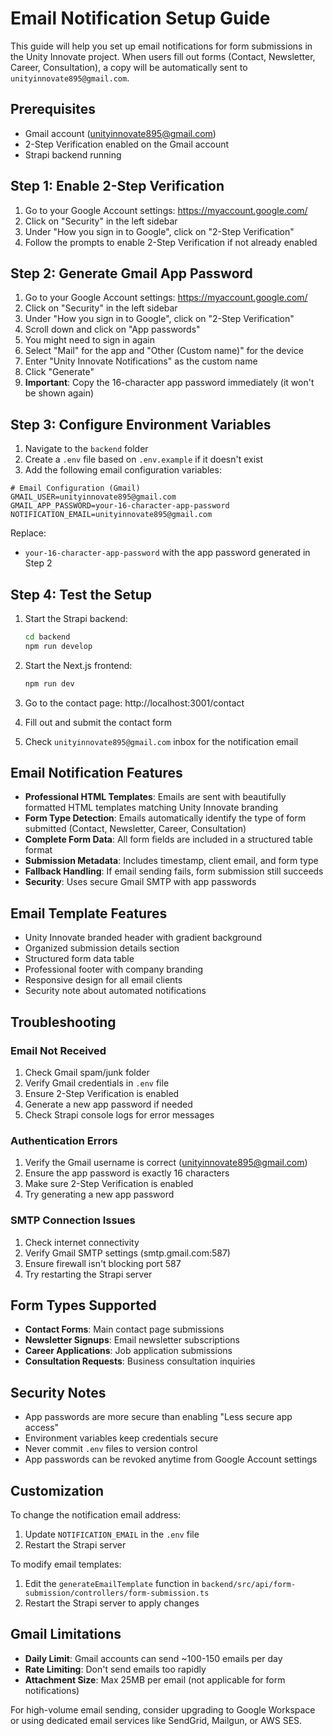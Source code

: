 # Email Notification Setup Guide

This guide will help you set up email notifications for form submissions in the Unity Innovate project. When users fill out forms (Contact, Newsletter, Career, Consultation), a copy will be automatically sent to `unityinnovate895@gmail.com`.

## Prerequisites

- Gmail account (unityinnovate895@gmail.com)
- 2-Step Verification enabled on the Gmail account
- Strapi backend running

## Step 1: Enable 2-Step Verification

1. Go to your Google Account settings: https://myaccount.google.com/
2. Click on "Security" in the left sidebar
3. Under "How you sign in to Google", click on "2-Step Verification"
4. Follow the prompts to enable 2-Step Verification if not already enabled

## Step 2: Generate Gmail App Password

1. Go to your Google Account settings: https://myaccount.google.com/
2. Click on "Security" in the left sidebar
3. Under "How you sign in to Google", click on "2-Step Verification"
4. Scroll down and click on "App passwords"
5. You might need to sign in again
6. Select "Mail" for the app and "Other (Custom name)" for the device
7. Enter "Unity Innovate Notifications" as the custom name
8. Click "Generate"
9. **Important**: Copy the 16-character app password immediately (it won't be shown again)

## Step 3: Configure Environment Variables

1. Navigate to the `backend` folder
2. Create a `.env` file based on `.env.example` if it doesn't exist
3. Add the following email configuration variables:

```env
# Email Configuration (Gmail)
GMAIL_USER=unityinnovate895@gmail.com
GMAIL_APP_PASSWORD=your-16-character-app-password
NOTIFICATION_EMAIL=unityinnovate895@gmail.com
```

Replace:
- `your-16-character-app-password` with the app password generated in Step 2

## Step 4: Test the Setup

1. Start the Strapi backend:
   ```bash
   cd backend
   npm run develop
   ```

2. Start the Next.js frontend:
   ```bash
   npm run dev
   ```

3. Go to the contact page: http://localhost:3001/contact
4. Fill out and submit the contact form
5. Check `unityinnovate895@gmail.com` inbox for the notification email

## Email Notification Features

- **Professional HTML Templates**: Emails are sent with beautifully formatted HTML templates matching Unity Innovate branding
- **Form Type Detection**: Emails automatically identify the type of form submitted (Contact, Newsletter, Career, Consultation)
- **Complete Form Data**: All form fields are included in a structured table format
- **Submission Metadata**: Includes timestamp, client email, and form type
- **Fallback Handling**: If email sending fails, form submission still succeeds
- **Security**: Uses secure Gmail SMTP with app passwords

## Email Template Features

- Unity Innovate branded header with gradient background
- Organized submission details section
- Structured form data table
- Professional footer with company branding
- Responsive design for all email clients
- Security note about automated notifications

## Troubleshooting

### Email Not Received
1. Check Gmail spam/junk folder
2. Verify Gmail credentials in `.env` file
3. Ensure 2-Step Verification is enabled
4. Generate a new app password if needed
5. Check Strapi console logs for error messages

### Authentication Errors
1. Verify the Gmail username is correct (unityinnovate895@gmail.com)
2. Ensure the app password is exactly 16 characters
3. Make sure 2-Step Verification is enabled
4. Try generating a new app password

### SMTP Connection Issues
1. Check internet connectivity
2. Verify Gmail SMTP settings (smtp.gmail.com:587)
3. Ensure firewall isn't blocking port 587
4. Try restarting the Strapi server

## Form Types Supported

- **Contact Forms**: Main contact page submissions
- **Newsletter Signups**: Email newsletter subscriptions
- **Career Applications**: Job application submissions
- **Consultation Requests**: Business consultation inquiries

## Security Notes

- App passwords are more secure than enabling "Less secure app access"
- Environment variables keep credentials secure
- Never commit `.env` files to version control
- App passwords can be revoked anytime from Google Account settings

## Customization

To change the notification email address:
1. Update `NOTIFICATION_EMAIL` in the `.env` file
2. Restart the Strapi server

To modify email templates:
1. Edit the `generateEmailTemplate` function in `backend/src/api/form-submission/controllers/form-submission.ts`
2. Restart the Strapi server to apply changes

## Gmail Limitations

- **Daily Limit**: Gmail accounts can send ~100-150 emails per day
- **Rate Limiting**: Don't send emails too rapidly
- **Attachment Size**: Max 25MB per email (not applicable for form notifications)

For high-volume email sending, consider upgrading to Google Workspace or using dedicated email services like SendGrid, Mailgun, or AWS SES. 